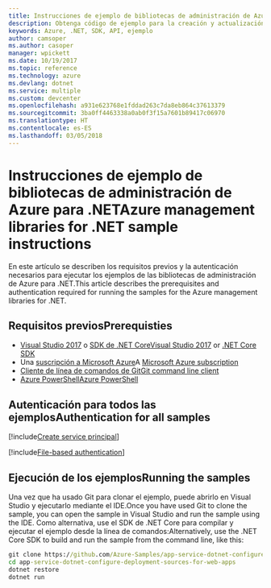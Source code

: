 ```yaml
---
title: Instrucciones de ejemplo de bibliotecas de administración de Azure para .NET
description: Obtenga código de ejemplo para la creación y actualización de recursos mediante las bibliotecas de administración de Azure para .NET.
keywords: Azure, .NET, SDK, API, ejemplo
author: camsoper
ms.author: casoper
manager: wpickett
ms.date: 10/19/2017
ms.topic: reference
ms.technology: azure
ms.devlang: dotnet
ms.service: multiple
ms.custom: devcenter
ms.openlocfilehash: a931e623768e1fddad263c7da8eb864c37613379
ms.sourcegitcommit: 3ba0ff4463338a0ab0f3f15a7601b89417c06970
ms.translationtype: HT
ms.contentlocale: es-ES
ms.lasthandoff: 03/05/2018
---
```

# <a name="azure-management-libraries-for-net-sample-instructions"></a><span data-ttu-id="13df8-104">Instrucciones de ejemplo de bibliotecas de administración de Azure para .NET</span><span class="sxs-lookup"><span data-stu-id="13df8-104">Azure management libraries for .NET sample instructions</span></span>

<span data-ttu-id="13df8-105">En este artículo se describen los requisitos previos y la autenticación necesarios para ejecutar los ejemplos de las bibliotecas de administración de Azure para .NET.</span><span class="sxs-lookup"><span data-stu-id="13df8-105">This article describes the prerequisites and authentication required for running the samples for the Azure management libraries for .NET.</span></span>

## <a name="prerequisties"></a><span data-ttu-id="13df8-106">Requisitos previos</span><span class="sxs-lookup"><span data-stu-id="13df8-106">Prerequisties</span></span> 

* <span data-ttu-id="13df8-107">[Visual Studio 2017](https://www.visualstudio.com/vs/) o [SDK de .NET Core](https://www.microsoft.com/net/download/core)</span><span class="sxs-lookup"><span data-stu-id="13df8-107">[Visual Studio 2017](https://www.visualstudio.com/vs/) or [.NET Core SDK](https://www.microsoft.com/net/download/core)</span></span>
* <span data-ttu-id="13df8-108">Una [suscripción a Microsoft Azure](https://azure.microsoft.com/free/)</span><span class="sxs-lookup"><span data-stu-id="13df8-108">A [Microsoft Azure subscription](https://azure.microsoft.com/free/)</span></span>
* [<span data-ttu-id="13df8-109">Cliente de línea de comandos de Git</span><span class="sxs-lookup"><span data-stu-id="13df8-109">Git command line client</span></span>](https://git-scm.com/)
* [<span data-ttu-id="13df8-110">Azure PowerShell</span><span class="sxs-lookup"><span data-stu-id="13df8-110">Azure PowerShell</span></span>](/powershell/azure/install-azurerm-ps)

## <a name="authentication-for-all-samples"></a><span data-ttu-id="13df8-111">Autenticación para todos las ejemplos</span><span class="sxs-lookup"><span data-stu-id="13df8-111">Authentication for all samples</span></span>

[!include[Create service principal](includes/create-sp.md)]

[!include[File-based authentication](includes/file-based-auth.md)]

## <a name="running-the-samples"></a><span data-ttu-id="13df8-112">Ejecución de los ejemplos</span><span class="sxs-lookup"><span data-stu-id="13df8-112">Running the samples</span></span>

<span data-ttu-id="13df8-113">Una vez que ha usado Git para clonar el ejemplo, puede abrirlo en Visual Studio y ejecutarlo mediante el IDE.</span><span class="sxs-lookup"><span data-stu-id="13df8-113">Once you have used Git to clone the sample, you can open the sample in Visual Studio and run the sample using the IDE.</span></span>  <span data-ttu-id="13df8-114">Como alternativa, use el SDK de .NET Core para compilar y ejecutar el ejemplo desde la línea de comandos:</span><span class="sxs-lookup"><span data-stu-id="13df8-114">Alternatively, use the .NET Core SDK to build and run the sample from the command line, like this:</span></span>

```cmd
git clone https://github.com/Azure-Samples/app-service-dotnet-configure-deployment-sources-for-web-apps.git
cd app-service-dotnet-configure-deployment-sources-for-web-apps
dotnet restore
dotnet run
```